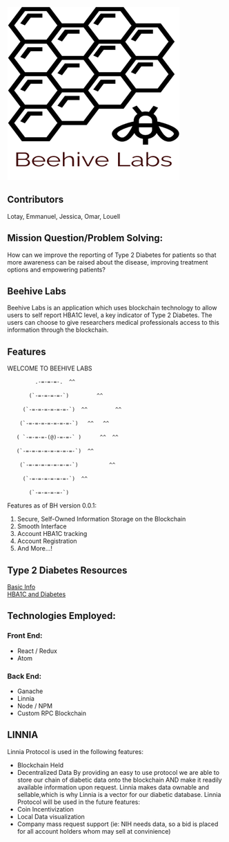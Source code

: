 <img src="./src/beehive.png" width="400" height="400" />

<!--# Beehive Labs-->

## Contributors


<!-- # linnia_hack -->
Lotay, Emmanuel, Jessica, Omar, Louell


## Mission Question/Problem Solving:
  How can we improve the reporting of Type 2 Diabetes for patients so that more awareness can be raised about the disease, improving treatment options and empowering patients? <!--REPORTING OF DIABETES M. TYPE 2 (HBAIC) for PATIENTS so that -->

## Beehive Labs
Beehive Labs is an application which uses blockchain technology to allow users to self report HBA1C level, a key indicator of Type 2 Diabetes.  The users can choose to give researchers medical professionals access to this information through the blockchain.

## Features
WELCOME TO BEEHIVE LABS

             .-=-=-=-.  ^^

           (`-=-=-=-=-`)         ^^

         (`-=-=-=-=-=-=-`)  ^^         ^^

        (`-=-=-=-=-=-=-=-`)   ^^   ^^

       ( `-=-=-=-(@)-=-=-` )      ^^  ^^

       (`-=-=-=-=-=-=-=-=-`)  ^^

        (`-=-=-=-=-=-=-=-`)          ^^

         (`-=-=-=-=-=-=-`)  ^^   

           (`-=-=-=-=-`)

Features as of BH version 0.0.1:
  1) Secure, Self-Owned Information Storage on the Blockchain
  2) Smooth Interface
  3) Account HBA1C tracking
  4) Account Registration
  5) And More...!

## Type 2 Diabetes Resources
[Basic Info](https://www.webmd.com/diabetes/type-2-diabetes#1)  
[HBA1C and Diabetes](https://www.webmd.com/diabetes/guide/glycated-hemoglobin-test-hba1c)  

## Technologies Employed:

   ### Front End:
  * React / Redux
  * Atom

   ### Back End:
  * Ganache
  * Linnia
  * Node / NPM
  * Custom RPC Blockchain

## LINNIA ##
Linnia Protocol is used in the following features:
* Blockchain Held
* Decentralized Data
  By providing an easy to use protocol we are able to store our chain of diabetic data onto the blockchain AND make it      readily available information upon request. Linnia makes data ownable and sellable,which is why Linnia is a vector for our diabetic database.
Linnia Protocol will be used in the future features:
* Coin Incentivization 
* Local Data visualization
* Company mass request support (ie: NIH needs data, so a bid is placed for all account holders whom may sell at convinience)
